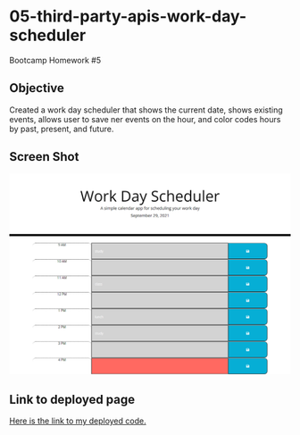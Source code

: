 # 05-third-party-apis-work-day-scheduler
Bootcamp Homework #5

## Objective

Created a work day scheduler that shows the current date, shows existing events, allows user to save ner events on the hour, and color codes hours by past, present, and future. 

## Screen Shot

![Here is a link to a screen shot of the home page.](./assets/images/screenshot.png)


## Link to deployed page

[Here is the link to my deployed code.](https://ljhofer.github.io/05-third-party-apis-work-day-scheduler//)
